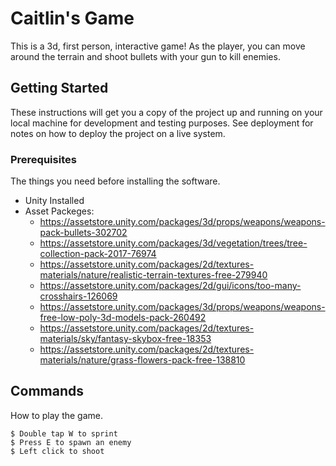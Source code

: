 # Caitlin's Game

This is a 3d, first person, interactive game! As the player, you can move around the terrain and shoot bullets with your gun to kill enemies.

## Getting Started

These instructions will get you a copy of the project up and running on your local machine for development and testing purposes. See deployment for notes on how to deploy the project on a live system.

### Prerequisites

The things you need before installing the software.

* Unity Installed
* Asset Packeges:
  * https://assetstore.unity.com/packages/3d/props/weapons/weapons-pack-bullets-302702
  * https://assetstore.unity.com/packages/3d/vegetation/trees/tree-collection-pack-2017-76974
  * https://assetstore.unity.com/packages/2d/textures-materials/nature/realistic-terrain-textures-free-279940
  * https://assetstore.unity.com/packages/2d/gui/icons/too-many-crosshairs-126069
  * https://assetstore.unity.com/packages/3d/props/weapons/weapons-free-low-poly-3d-models-pack-260492
  * https://assetstore.unity.com/packages/2d/textures-materials/sky/fantasy-skybox-free-18353
  * https://assetstore.unity.com/packages/2d/textures-materials/nature/grass-flowers-pack-free-138810

## Commands

How to play the game.

```
$ Double tap W to sprint
$ Press E to spawn an enemy
$ Left click to shoot
```
